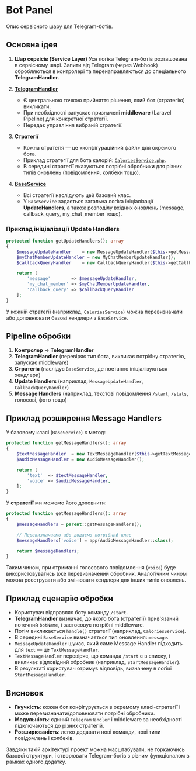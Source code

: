 # Bot Panel

Опис сервісного шару для Telegram-ботів.

## Основна ідея

1. **Шар сервісів (Service Layer)**
   Уся логіка Telegram-ботів розташована в сервісному шарі. Запити від Telegram (через Webhook) обробляються в контролері та перенаправляються до спеціального **TelegramHandler**.

2. **[TelegramHandler](https://github.com/Maaaaxim/bot-panel/blob/main/app/Services/TelegramServices/TelegramHandler.php)**
    - Є центральною точкою прийняття рішення, який бот (стратегію) викликати.
    - При необхідності запускає призначені **middleware** (Laravel Pipeline) для конкретної стратегії.
    - Передає управління вибраній стратегії.

3. **Стратегії**
    - Кожна стратегія — це «конфігураційний файл» для окремого бота.
    - Приклад стратегії для бота калорій: [`CaloriesService.php`](https://github.com/Maaaaxim/bot-panel/blob/main/app/Services/TelegramServices/CaloriesService.php).
    - В середині стратегії вказуються потрібні обробники для різних типів оновлень (повідомлення, колбеки тощо).

4. **[BaseService](https://github.com/Maaaaxim/bot-panel/blob/main/app/Services/TelegramServices/BaseService.php)**
    - Всі стратегії наслідують цей базовий клас.
    - У `BaseService` задається загальна логіка ініціалізації **UpdateHandlers**, а також розподілу вхідних оновлень (message, callback_query, my_chat_member тощо).

### Приклад ініціалізації Update Handlers

```php
protected function getUpdateHandlers(): array
{
    $messageUpdateHandler    = new MessageUpdateHandler($this->getMessageHandlers());
    $myChatMemberUpdateHandler = new MyChatMemberUpdateHandler();
    $callbackQueryHandler    = new CallbackQueryHandler($this->getCallbackQueryHandlers());

    return [
        'message'        => $messageUpdateHandler,
        'my_chat_member' => $myChatMemberUpdateHandler,
        'callback_query' => $callbackQueryHandler
    ];
}
```

У кожній стратегії (наприклад, `CaloriesService`) можна перевизначати або доповнювати базові хендлери з `BaseService`.

## Pipeline обробки

1. **Контролер** → **TelegramHandler**
2. **TelegramHandler** (перевіряє тип бота, викликає потрібну стратегію, запускає middleware)
3. **Стратегія** (наслідує `BaseService`, де поетапно ініціалізуються хендлери)
4. **Update Handlers** (наприклад, `MessageUpdateHandler`, `CallbackQueryHandler`)
5. **Message Handlers** (наприклад, текстові повідомлення `/start`, `/stats`, голосові, фото тощо)

## Приклад розширення Message Handlers

У базовому класі (`BaseService`) є метод:

```php
protected function getMessageHandlers(): array
{
    $textMessageHandler  = new TextMessageHandler($this->getTextMessageHandlers());
    $audioMessageHandler = new AudioMessageHandler();

    return [
        'text'  => $textMessageHandler,
        'voice' => $audioMessageHandler,
    ];
}
```

У **стратегії** ми можемо його доповнити:

```php
protected function getMessageHandlers(): array
{
    $messageHandlers = parent::getMessageHandlers();

    // Перевизначаємо або додаємо потрібний клас
    $messageHandlers['voice'] = app(AudioMessageHandler::class);

    return $messageHandlers;
}
```

Таким чином, при отриманні голосового повідомлення (`voice`) буде використовуватись вже перевизначений обробник. Аналогічним чином можна реєструвати або змінювати хендлери для інших типів оновлень.

## Приклад сценарію обробки
- Користувач відправляє боту команду `/start`.
- **TelegramHandler** визначає, до якого бота (стратегії) прив'язаний поточний `botName`, і застосовує потрібні middleware.
- Потім викликається `handle()` стратегії (наприклад, `CaloriesService`).
- В середині `BaseService` визначається тип оновлення: `message`.
- `MessageUpdateHandler` шукає, який саме Message Handler підходить для `text` — це `TextMessageHandler`.
- `TextMessageHandler` перевіряє, що команда `/start` є в списку, і викликає відповідний обробник (наприклад, `StartMessageHandler`).
- В результаті користувач отримує відповідь, визначену в логіці `StartMessageHandler`.

## Висновок
- **Гнучкість**: кожен бот конфігурується в окремому класі-стратегії і може перевизначати/доповнювати потрібні обробники.
- **Модульність**: єдиний `TelegramHandler` і middleware за необхідності підключаються до різних стратегій.
- **Розширюваність**: легко додавати нові команди, нові типи повідомлень і колбеків.

Завдяки такій архітектурі проект можна масштабувати, не торкаючись базової структури, і створювати Telegram-ботів з різним функціоналом в рамках одного додатку.
